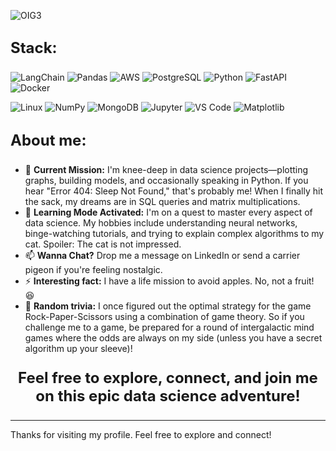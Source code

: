 
![OIG3](https://github.com/user-attachments/assets/258ab042-8789-4286-a861-d1b015b3fb1d)

## <p style="font-size: 24px; font-weight: bold;">Stack:</p>
![LangChain](https://img.shields.io/badge/-LangChain-1c3c3b?style=for-the-badge&logo=langchain)
![Pandas](https://img.shields.io/badge/Pandas-ffffff?style=for-the-badge&logo=Pandas&logoColor=4d77cf)
![AWS](https://img.shields.io/badge/AWS-141f2e?style=for-the-badge&logo=amazon&logoColor=FF9900)
![PostgreSQL](https://img.shields.io/badge/PostgreSQL-ffffff?style=for-the-badge&logo=PostgreSQL&logoColor=336791)
![Python](https://img.shields.io/badge/Python-3776AB?style=for-the-badge&logo=python&logoColor=ffffff)
![FastAPI](https://img.shields.io/badge/FastAPI-005571?style=for-the-badge&logo=fastapi&logoColor=ffffff)
![Docker](https://img.shields.io/badge/Docker-2496ED?style=for-the-badge&logo=docker&logoColor=ffffff)


![Linux](https://img.shields.io/badge/Linux-2496ED?style=for-the-badge&logo=Linux)
![NumPy](https://img.shields.io/badge/NumPy-013243?style=for-the-badge&logo=numpy&logoColor=ffffff)
![MongoDB](https://img.shields.io/badge/MongoDB-47A248?style=for-the-badge&logo=mongodb&logoColor=ffffff)
![Jupyter](https://img.shields.io/badge/Jupyter-F37626?style=for-the-badge&logo=jupyter&logoColor=ffffff)
![VS Code](https://img.shields.io/badge/VS%20Code-007ACC?style=for-the-badge&logo=visualstudiocode&logoColor=ffffff)
![Matplotlib](https://img.shields.io/badge/Matplotlib-ffffff?style=for-the-badge&logo=matplotlib&logoColor=blue)



## <p style="font-size: 24px; font-weight: bold;">About me:</p>
- 🔭 **Current Mission:** I'm knee-deep in data science projects—plotting graphs, building models, and occasionally speaking in Python. If you hear "Error 404: Sleep Not Found," that's probably me! When I finally hit the sack, my dreams are in SQL queries and matrix multiplications.
- 🌱 **Learning Mode Activated:** I'm on a quest to master every aspect of data science. My hobbies include understanding neural networks, binge-watching tutorials, and trying to explain complex algorithms to my cat. Spoiler: The cat is not impressed.
- 📫 **Wanna Chat?** Drop me a message on LinkedIn or send a carrier pigeon if you're feeling nostalgic.
- ⚡ **Interesting fact:** I have a life mission to avoid apples. No, not a fruit! 😆
- 🚀 ****Random trivia:**** I once figured out the optimal strategy for the game Rock-Paper-Scissors using a combination of game theory. So if you challenge me to a game, be prepared for a round of intergalactic mind games where the odds are always on my side (unless you have a secret algorithm up your sleeve)!



###
<p align="center" style="font-size: 24px; font-weight: bold;">Feel free to explore, connect, and join me on this epic data science adventure!</p>

---
Thanks for visiting my profile. Feel free to explore and connect!
